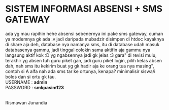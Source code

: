 # SISTEM INFORMASI ABSENSI + SMS GATEWAY
ada yg mau rapihin hehe absensi sebenernya ini pake sms gateway, cuman ya modemnya gk ada :v jadi daripada mubadzir disimpen di htdoc kayaknya di share aja deh, database nya namanya sms, itu di database udah masuk databasenya gammu, jadi tinggal colokin sama aktifin aja gammu nya langsung aktif kok :D yg ngabsennya jadi gk jelas :3 gara" di revisi mulu, terakhir yg absen tuh guru piket gan, jadi guru piket login, pilih kelas absen dah, nah sms itu kekirim buat yg gk hadir aja ke orang tua nya masing", contoh si A alfa nah ada sms tar ke ortunya, kenapa? minimalisir siswa/i bolos dan si ortu gk tau. <br/>
USERNAME : <b>admin</b><br/>
PASSWORD : <b>smkpasim123</b><br/>


<br/>Rismawan Junandia
